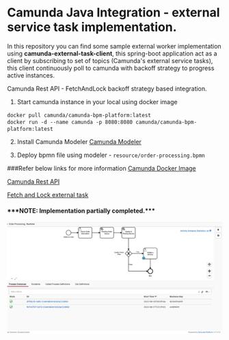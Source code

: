 # Camunda Java Integration - external service task implementation.

In this repository you can find some sample external worker implementation using **camunda-external-task-client**, 
this spring-boot application act as a client by subscribing to set of topics (Camunda's external service tasks), this client continuously poll to camunda with backoff strategy to progress active instances. 

Camunda Rest API - FetchAndLock backoff strategy based integration.

1. Start camunda instance in your local using docker image

```shell
docker pull camunda/camunda-bpm-platform:latest
docker run -d --name camunda -p 8080:8080 camunda/camunda-bpm-platform:latest
```

2. Install Camunda Modeler
[Camunda Modeler](https://camunda.com/download/modeler/)

3. Deploy bpmn file using modeler - ```resource/order-processing.bpmn```


###Refer below links for more information
[Camunda Docker Image](https://hub.docker.com/r/camunda/camunda-bpm-platform/)

[Camunda Rest API](https://docs.camunda.org/manual/latest/reference/rest/)

[Fetch and Lock external task](https://docs.camunda.org/manual/latest/reference/rest/external-task/fetch/)

<h4>***NOTE: Implementation partially completed.***</h4>


![Image](https://github.com/challamani/camunda-java-integration/blob/main/src/main/resources/camunda-process-screenshot.png)

